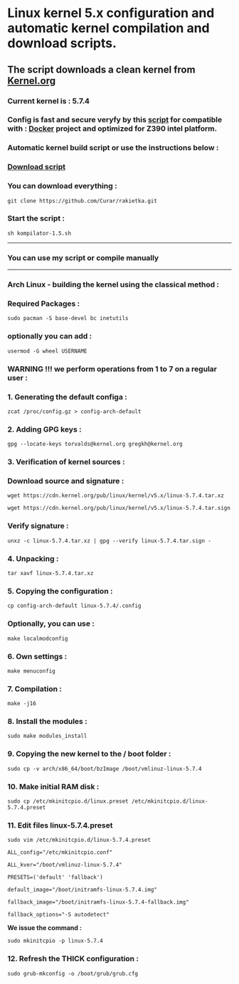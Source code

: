 
# Linux kernel 5.x configuration and automatic kernel compilation and download scripts.
## The script downloads a clean kernel from [Kernel.org](https://kernel.org)
### Current kernel is : 5.7.4
### Config is fast and secure veryfy by this [script](https://github.com/moby/moby/blob/master/contrib/check-config.sh) for compatible with : [Docker](https://docs.docker.com) project and optimized for Z390 intel platform.
### Automatic kernel build script or use the instructions below :
### [Download script](https://github.com/Curar/rakietka/releases/download/1.5/kompilator-1.5.sh)
### You can download everything :
`git clone https://github.com/Curar/rakietka.git`
### Start the script :
`sh kompilator-1.5.sh`
***
### You can use my script or compile manually
***
### Arch Linux - building the kernel using the classical method :
### Required Packages :
`sudo pacman -S base-devel bc inetutils`
### optionally you can add :
`usermod -G wheel USERNAME`
### WARNING !!! we perform operations from 1 to 7 on a regular user :
### 1. Generating the default configa :
`zcat /proc/config.gz > config-arch-default`
### 2. Adding GPG keys :
 `gpg --locate-keys torvalds@kernel.org gregkh@kernel.org`
### 3. Verification of kernel sources :
### Download source and signature :
 `wget https://cdn.kernel.org/pub/linux/kernel/v5.x/linux-5.7.4.tar.xz`

 `wget https://cdn.kernel.org/pub/linux/kernel/v5.x/linux-5.7.4.tar.sign`
### Verify signature :
 `unxz -c linux-5.7.4.tar.xz | gpg --verify linux-5.7.4.tar.sign -`
### 4. Unpacking :
 `tar xavf linux-5.7.4.tar.xz`
### 5. Copying the configuration :
 `cp config-arch-default linux-5.7.4/.config`
### Optionally, you can use :
 `make localmodconfig`
### 6. Own settings :
 `make menuconfig`
### 7. Compilation :
 `make -j16`
### 8. Install the modules :
 `sudo make modules_install`
### 9. Copying the new kernel to the / boot folder :
 `sudo cp -v arch/x86_64/boot/bzImage /boot/vmlinuz-linux-5.7.4`
### 10. Make initial RAM disk :
 `sudo cp /etc/mkinitcpio.d/linux.preset /etc/mkinitcpio.d/linux-5.7.4.preset`
### 11. Edit files linux-5.7.4.preset
 `sudo vim /etc/mkinitcpio.d/linux-5.7.4.preset`

 ```
 ALL_config="/etc/mkinitcpio.conf"

 ALL_kver="/boot/vmlinuz-linux-5.7.4"

 PRESETS=('default' 'fallback')

 default_image="/boot/initramfs-linux-5.7.4.img"

 fallback_image="/boot/initramfs-linux-5.7.4-fallback.img"

 fallback_options="-S autodetect"
 ```

**We issue the command :**

 `sudo mkinitcpio -p linux-5.7.4`

### 12. Refresh the THICK configuration :
 `sudo grub-mkconfig -o /boot/grub/grub.cfg`

